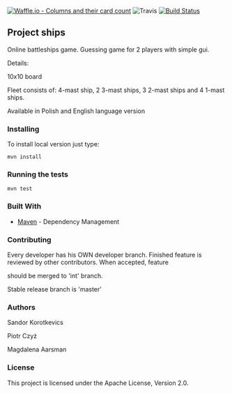 [![Waffle.io - Columns and their card count](https://badge.waffle.io/korotkevics/ships.svg?columns=all)](https://waffle.io/korotkevics/ships)
![Travis](https://travis-ci.org/korotkevics/ships.svg?branch=int)
[![Build Status](https://travis-ci.org/korotkevics/ships.svg?branch=int)]()

## Project ships

Online battleships game. Guessing game for 2 players with simple gui.

Details:

10x10 board

Fleet consists of: 4-mast ship, 2 3-mast ships, 3 2-mast ships and 4 1-mast ships.

Available in Polish and English language version



### Installing

To install local version just type: 
    
    mvn install



### Running the tests

    mvn test



### Built With

* [Maven](https://maven.apache.org/) - Dependency Management



### Contributing

Every developer has his OWN developer branch. Finished feature is reviewed by other contributors. When accepted, feature

should be merged to 'int' branch.

Stable release branch is 'master'



### Authors

Sandor Korotkevics

Piotr Czyż

Magdalena Aarsman



### License

This project is licensed under the Apache License, Version 2.0.
